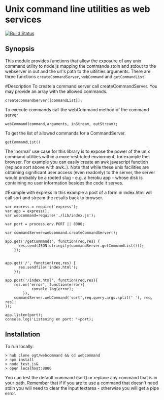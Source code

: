 Unix command line utilities as web services
==
[![Build Status](https://travis-ci.org/MauritsMeijer/webcommand.png)](https://travis-ci.org/MauritsMeijer/webcommand)

## Synopsis

This module provides functions that allow the exposure of any unix command utility to node.js mapping the commands stdin and stdout to the webserver in out and the url's path to the uitilities arguments.
There are three functions `createCommandServer`, `webCommand` and `getCommandList`.

#Description
To create a command server call createCommandServer. You may provide an array with the allowed commands. 
```
createCommandServer([commandList]);
```

To execute commands call the webCommand method of the command server
```
webCommand(command,arguments, inStream, outStream);
```

To get the list of allowed commands for a CommandServer.
```
getCommandList()
```
The 'normal' use case for this library is to expose the power of the unix command utilities within a more restricted enviorment, for example the browser. For example you can easily create an awk javascript function (replace sort above with awk..). Note that while these unix facilities are obtaining significant user access (even readonly) to the server, the server would probably be a rooted slug - e.g. a heroku app - whose disk is containing no user information besides the code it serves.

#Example with express
In this example a post of a form in index.html will call sort and stream the results back to browser.

```
var express = require('express');
var app = express();
var webcommand=require('./lib/index.js');

var port = process.env.PORT || 8000;

var commandServer=webcommand.createCommandServer();

app.get('/getCommands', function(req,res) {
	  res.send(JSON.stringify(commandServer.getCommandList()));
	});


app.get('/', function(req,res) {
	  res.sendfile('index.html');
	});

app.post('/index.html', function(req,res){
	res.on('error', function(error){
		    console.log(error);
		});
	commandServer.webCommand('sort',req.query.args.split(' '), req, res);
});

app.listen(port);
console.log('Listening on port: '+port);
```

## Installation 

To run locally:

    > hub clone ogt/webcommand && cd webcommand
    > npm install
    > node test.js&
    > open localhost:8000

You can test the default command (sort) or replace any command that is in your path. Remember that if if you are to use a command that doesn't need stdin you will need to clear the input textarea - otherwise you will get a pipe error.


